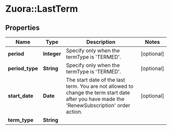 # Zuora::LastTerm

## Properties
Name | Type | Description | Notes
------------ | ------------- | ------------- | -------------
**period** | **Integer** | Specify only when the termType is &#39;TERMED&#39;. | [optional] 
**period_type** | **String** | Specify only when the termType is &#39;TERMED&#39;. | [optional] 
**start_date** | **Date** | The start date of the last term. You are not allowed to change the term start date after you have made the &#39;RenewSubscription&#39; order action.  | [optional] 
**term_type** | **String** |  | 


